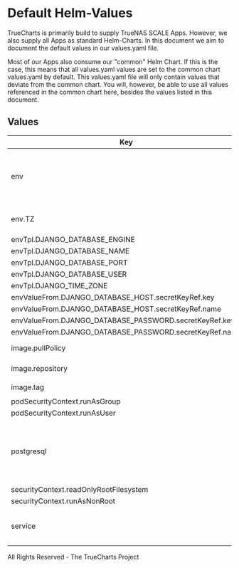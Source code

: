 # Default Helm-Values

TrueCharts is primarily build to supply TrueNAS SCALE Apps.
However, we also supply all Apps as standard Helm-Charts. In this document we aim to document the default values in our values.yaml file.

Most of our Apps also consume our "common" Helm Chart.
If this is the case, this means that all values.yaml values are set to the common chart values.yaml by default. This values.yaml file will only contain values that deviate from the common chart.
You will, however, be able to use all values referenced in the common chart here, besides the values listed in this document.

## Values

| Key | Type | Default | Description |
|-----|------|---------|-------------|
| env | object | See below | environment variables. See [image docs](https://github.com/xirixiz/dsmr-reader-docker#dsmr-reader---environment-variables) for more details. |
| env.TZ | string | `"UTC"` | Set the container timezone |
| envTpl.DJANGO_DATABASE_ENGINE | string | `"django.db.backends.postgresql"` |  |
| envTpl.DJANGO_DATABASE_NAME | string | `"{{ .Values.postgresql.postgresqlDatabase }}"` |  |
| envTpl.DJANGO_DATABASE_PORT | string | `"5432"` |  |
| envTpl.DJANGO_DATABASE_USER | string | `"{{ .Values.postgresql.postgresqlUsername }}"` |  |
| envTpl.DJANGO_TIME_ZONE | string | `"{{ .Values.env.TZ }}"` |  |
| envValueFrom.DJANGO_DATABASE_HOST.secretKeyRef.key | string | `"plainhost"` |  |
| envValueFrom.DJANGO_DATABASE_HOST.secretKeyRef.name | string | `"dbcreds"` |  |
| envValueFrom.DJANGO_DATABASE_PASSWORD.secretKeyRef.key | string | `"postgresql-password"` |  |
| envValueFrom.DJANGO_DATABASE_PASSWORD.secretKeyRef.name | string | `"dbcreds"` |  |
| image.pullPolicy | string | `"IfNotPresent"` | image pull policy |
| image.repository | string | `"xirixiz/dsmr-reader-docker"` | image repository |
| image.tag | string | `"latest-2021.09.02-amd64@sha256:4858edb1ae63a20639a0ef9c51c7b2cf599686db5c582ead7b37b2a288122935"` | image tag |
| podSecurityContext.runAsGroup | int | `0` |  |
| podSecurityContext.runAsUser | int | `0` |  |
| postgresql | object | See values.yaml | Enable and configure postgresql database subchart under this key. |
| securityContext.readOnlyRootFilesystem | bool | `false` |  |
| securityContext.runAsNonRoot | bool | `false` |  |
| service | object | See values.yaml | Configures service settings for the chart. |

All Rights Reserved - The TrueCharts Project
